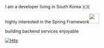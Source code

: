 
<div style = "display:flex;">
  I am a developer living in South Korea 🇰🇷
</div>

<div style = "display:flex;">

highly interested in the Spring Framework<img width = 32 height = auto src="https://img.shields.io/badge/-white?style=flat-square&logo=spring">

</div>
<div style = "display:flex;">
building backend services enjoyable
</div>

<div style = "display:flex-end;">

[![Hits](https://hits.seeyoufarm.com/api/count/incr/badge.svg?url=https%3A%2F%2Fgithub.com%2Fgjbae1212%2Fhit-counter&count_bg=%233DA6C8&title_bg=%23555555&icon=&icon_color=%23E7E7E7&title=%F0%9F%8D%80&edge_flat=false)](https://hits.seeyoufarm.com)
</div>
